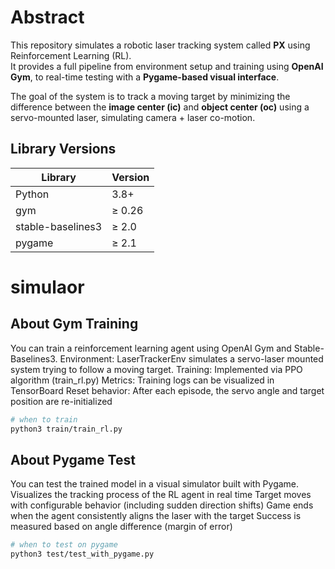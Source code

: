# Abstract

This repository simulates a robotic laser tracking system called **PX** using Reinforcement Learning (RL).  
It provides a full pipeline from environment setup and training using **OpenAI Gym**, to real-time testing with a **Pygame-based visual interface**.

The goal of the system is to track a moving target by minimizing the difference between the **image center (ic)** and **object center (oc)** using a servo-mounted laser, simulating camera + laser co-motion.

## Library Versions

| Library          | Version       |
|------------------|----------------|
| Python           | 3.8+           |
| gym              | ≥ 0.26         |
| stable-baselines3 | ≥ 2.0         |
| pygame           | ≥ 2.1          |

# simulaor

## About Gym Training
You can train a reinforcement learning agent using OpenAI Gym and Stable-Baselines3.
Environment: LaserTrackerEnv simulates a servo-laser mounted system trying to follow a moving target.
Training: Implemented via PPO algorithm (train_rl.py)
Metrics: Training logs can be visualized in TensorBoard
Reset behavior: After each episode, the servo angle and target position are re-initialized

```bash
# when to train 
python3 train/train_rl.py
```

## About Pygame Test

You can test the trained model in a visual simulator built with Pygame.
Visualizes the tracking process of the RL agent in real time
Target moves with configurable behavior (including sudden direction shifts)
Game ends when the agent consistently aligns the laser with the target
Success is measured based on angle difference (margin of error)
```bash
# when to test on pygame
python3 test/test_with_pygame.py
```
